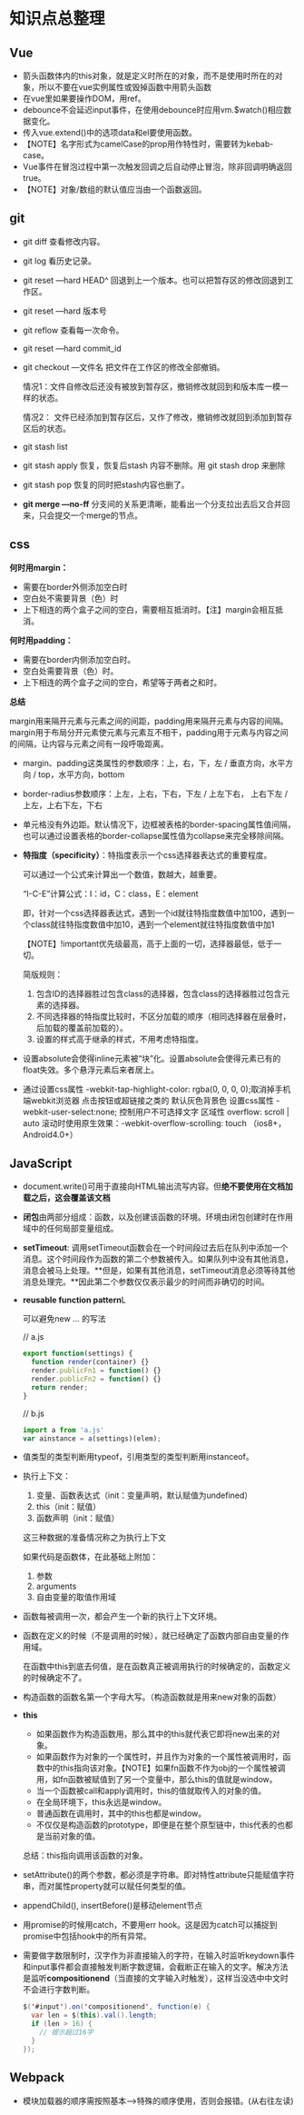 # 知识点总整理

## Vue

- 箭头函数体内的this对象，就是定义时所在的对象，而不是使用时所在的对象，所以不要在vue实例属性或毁掉函数中用箭头函数
- 在vue里如果要操作DOM，用ref。
- debounce不会延迟input事件，在使用debounce时应用vm.$watch()相应数据变化。
- 传入vue.extend()中的选项data和el要使用函数。
- 【NOTE】名字形式为camelCase的prop用作特性时，需要转为kebab-case。
- Vue事件在冒泡过程中第一次触发回调之后自动停止冒泡，除非回调明确返回true。
- 【NOTE】对象/数组的默认值应当由一个函数返回。

## git

- git diff 查看修改内容。

- git log 看历史记录。

- git reset —hard HEAD^ 回退到上一个版本。也可以把暂存区的修改回退到工作区。

- git reset —hard 版本号

- git reflow 查看每一次命令。

- git reset —hard commit_id

- git checkout —文件名 把文件在工作区的修改全部撤销。

  情况1：文件自修改后还没有被放到暂存区，撤销修改就回到和版本库一模一样的状态。

  情况2： 文件已经添加到暂存区后，又作了修改，撤销修改就回到添加到暂存区后的状态。

- git stash list

- git stash apply 恢复，恢复后stash 内容不删除。用 git stash drop 来删除

- git stash pop 恢复的同时把stash内容也删了。

- **git merge —no-ff** 分支间的关系更清晰，能看出一个分支拉出去后又合并回来，只会提交一个merge的节点。

## css

**何时用margin：**

- 需要在border外侧添加空白时
- 空白处不需要背景（色）时
- 上下相连的两个盒子之间的空白，需要相互抵消时。【注】margin会相互抵消。

**何时用padding：**

- 需要在border内侧添加空白时。
- 空白处需要背景（色）时。
- 上下相连的两个盒子之间的空白，希望等于两者之和时。

**总结**

​	margin用来隔开元素与元素之间的间距，padding用来隔开元素与内容的间隔。margin用于布局分开元素使元素与元素互不相干，padding用于元素与内容之间的间隔，让内容与元素之间有一段呼吸距离。

- margin、padding这类属性的参数顺序：上，右，下，左 / 垂直方向，水平方向 / top，水平方向，bottom

- border-radius参数顺序：上左，上右，下右，下左 / 上左下右， 上右下左 / 上左，上右下左，下右

- 单元格没有外边距。默认情况下，边框被表格的border-spacing属性值间隔，也可以通过设置表格的border-collapse属性值为collapse来完全移除间隔。

- **特指度（specificity）**：特指度表示一个css选择器表达式的重要程度。

  可以通过一个公式来计算出一个数值，数越大，越重要。

  “I-C-E”计算公式：I：id，C：class，E：element

  即，针对一个css选择器表达式，遇到一个id就往特指度数值中加100，遇到一个class就往特指度数值中加10，遇到一个element就往特指度数值中加1

  【NOTE】!important优先级最高，高于上面的一切，选择器最低，低于一切。

  简版规则：

  	1. 包含ID的选择器胜过包含class的选择器，包含class的选择器胜过包含元素的选择器。
  	2. 不同选择器的特指度比较时，不区分加载的顺序（相同选择器在层叠时，后加载的覆盖前加载的）。
  	3. 设置的样式高于继承的样式，不用考虑特指度。

- 设置absolute会使得inline元素被“块”化。设置absolute会使得元素已有的float失效。多个悬浮元素后来者居上。

- 通过设置css属性 -webkit-tap-highlight-color: rgba(0, 0, 0, 0);取消掉手机端webkit浏览器 点击按钮或超链接之类的 默认灰色背景色 
  设置css属性 -webkit-user-select:none; 控制用户不可选择文字 
  区域性 overflow: scroll | auto 滚动时使用原生效果：-webkit-overflow-scrolling: touch （ios8+，Android4.0+）

## JavaScript

- document.write()可用于直接向HTML输出流写内容。但**绝不要使用在文档加载之后，这会覆盖该文档**

- **闭包**由两部分组成：函数，以及创建该函数的环境。环境由闭包创建时在作用域中的任何局部变量组成。

- **setTimeout**: 调用setTimeout函数会在一个时间段过去后在队列中添加一个消息。这个时间段作为函数的第二个参数被传入。如果队列中没有其他消息，消息会被马上处理。**但是，如果有其他消息，setTimeout消息必须等待其他消息处理完。**因此第二个参数仅仅表示最少的时间而非确切的时间。

- **reusable function pattern**L

  可以避免new … 的写法

  // a.js

  ```javascript
  export function(settings) {
    function render(container) {}
    render.publicFn1 = function() {}
    render.publicFn2 = function() {}
    return render;
  }
  ```

  // b.js

  ```javascript
  import a from 'a.js'
  var ainstance = a(settings)(elem);
  ```

- 值类型的类型判断用typeof，引用类型的类型判断用instanceof。

- 执行上下文：

  1. 变量、函数表达式（init：变量声明，默认赋值为undefined）
  2. this（init：赋值）
  3. 函数声明（init：赋值）

  这三种数据的准备情况称之为执行上下文

  如果代码是函数体，在此基础上附加：

  1. 参数
  2. arguments
  3. 自由变量的取值作用域

- 函数每被调用一次，都会产生一个新的执行上下文环境。

- 函数在定义的时候（不是调用的时候），就已经确定了函数内部自由变量的作用域。

  在函数中this到底去何值，是在函数真正被调用执行的时候确定的，函数定义的时候确定不了。

- 构造函数的函数名第一个字母大写。（构造函数就是用来new对象的函数）

- **this**

  - 如果函数作为构造函数用，那么其中的this就代表它即将new出来的对象。
  - 如果函数作为对象的一个属性时，并且作为对象的一个属性被调用时，函数中的this指向该对象。【NOTE】如果fn函数不作为obj的一个属性被调用，如fn函数被赋值到了另一个变量中，那么this的值就是window。
  - 当一个函数被call和apply调用时，this的值就取传入的对象的值。
  - 在全局环境下，this永远是window。
  - 普通函数在调用时，其中的this也都是window。
  - 不仅仅是构造函数的prototype，即便是在整个原型链中，this代表的也都是当前对象的值。

  总结：this指向调用该函数的对象。

- setAttribute()的两个参数，都必须是字符串。即对特性attribute只能赋值字符串，而对属性property就可以赋任何类型的值。

- appendChild(), insertBefore()是移动element节点

- 用promise的时候用catch，不要用err hook。这是因为catch可以捕捉到promise中包括hook中的所有异常。

- 需要做字数限制时，汉字作为非直接输入的字符，在输入时监听keydown事件和input事件都会直接触发判断字数逻辑，会截断正在输入的文字。解决方法是监听**compositionend**（当直接的文字输入时触发），这样当没选中中文时不会进行字数判断。

  ```java
  $('#input').on('compositionend', function(e) {
    var len = $(this).val().length;
    if (len > 16) {
      // 提示超过16字
    }
  });
  ```


## Webpack

- 模块加载器的顺序需按照基本—>特殊的顺序使用，否则会报错。(从右往左读)